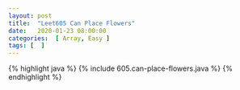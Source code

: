 ```yaml
---
layout: post
title:  "Leet605 Can Place Flowers"
date:   2020-01-23 08:00:00
categories:  [ Array, Easy ]
tags: [  ]
---
```


{% highlight java %}
{% include 605.can-place-flowers.java %}
{% endhighlight %}
